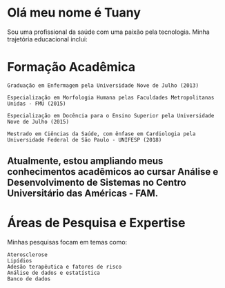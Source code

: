 
# Olá meu nome é Tuany

Sou uma profissional da saúde com uma paixão pela tecnologia. Minha trajetória educacional inclui:

# Formação Acadêmica    

    Graduação em Enfermagem pela Universidade Nove de Julho (2013)

    Especialização em Morfologia Humana pelas Faculdades Metropolitanas Unidas - FMU (2015)

    Especialização em Docência para o Ensino Superior pela Universidade Nove de Julho (2015)

    Mestrado em Ciências da Saúde, com ênfase em Cardiologia pela Universidade Federal de São Paulo - UNIFESP (2018)

## Atualmente, estou ampliando meus conhecimentos acadêmicos ao cursar Análise e Desenvolvimento de Sistemas no Centro Universitário das Américas - FAM.

# Áreas de Pesquisa e Expertise

Minhas pesquisas focam em temas como:

    Aterosclerose
    Lipídios
    Adesão terapêutica e fatores de risco
    Análise de dados e estatística
    Banco de dados